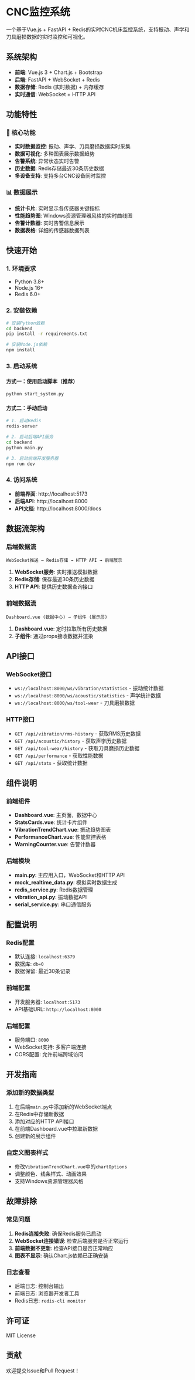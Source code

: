 # CNC监控系统

一个基于Vue.js + FastAPI + Redis的实时CNC机床监控系统，支持振动、声学和刀具磨损数据的实时监控和可视化。

## 系统架构

- **前端**: Vue.js 3 + Chart.js + Bootstrap
- **后端**: FastAPI + WebSocket + Redis
- **数据存储**: Redis (实时数据) + 内存缓存
- **实时通信**: WebSocket + HTTP API

## 功能特性

### 🎯 核心功能
- **实时数据监控**: 振动、声学、刀具磨损数据实时采集
- **数据可视化**: 多种图表展示数据趋势
- **告警系统**: 异常状态实时告警
- **历史数据**: Redis存储最近30条历史数据
- **多设备支持**: 支持多台CNC设备同时监控

### 📊 数据展示
- **统计卡片**: 实时显示各传感器关键指标
- **性能趋势图**: Windows资源管理器风格的实时曲线图
- **告警计数器**: 实时告警信息展示
- **数据表格**: 详细的传感器数据列表

## 快速开始

### 1. 环境要求

- Python 3.8+
- Node.js 16+
- Redis 6.0+

### 2. 安装依赖

```bash
# 安装Python依赖
cd backend
pip install -r requirements.txt

# 安装Node.js依赖
npm install
```

### 3. 启动系统

#### 方式一：使用启动脚本（推荐）
```bash
python start_system.py
```

#### 方式二：手动启动
```bash
# 1. 启动Redis
redis-server

# 2. 启动后端API服务
cd backend
python main.py

# 3. 启动前端开发服务器
npm run dev
```

### 4. 访问系统

- **前端界面**: http://localhost:5173
- **后端API**: http://localhost:8000
- **API文档**: http://localhost:8000/docs

## 数据流架构

### 后端数据流
```
WebSocket推送 → Redis存储 → HTTP API → 前端展示
```

1. **WebSocket服务**: 实时推送模拟数据
2. **Redis存储**: 保存最近30条历史数据
3. **HTTP API**: 提供历史数据查询接口

### 前端数据流
```
Dashboard.vue (数据中心) → 子组件 (展示层)
```

1. **Dashboard.vue**: 定时拉取所有历史数据
2. **子组件**: 通过props接收数据并渲染

## API接口

### WebSocket接口
- `ws://localhost:8000/ws/vibration/statistics` - 振动统计数据
- `ws://localhost:8000/ws/acoustic/statistics` - 声学统计数据
- `ws://localhost:8000/ws/tool-wear` - 刀具磨损数据

### HTTP接口
- `GET /api/vibration/rms-history` - 获取RMS历史数据
- `GET /api/acoustic/history` - 获取声学历史数据
- `GET /api/tool-wear/history` - 获取刀具磨损历史数据
- `GET /api/performance` - 获取性能数据
- `GET /api/stats` - 获取统计数据

## 组件说明

### 前端组件
- **Dashboard.vue**: 主页面，数据中心
- **StatsCards.vue**: 统计卡片组件
- **VibrationTrendChart.vue**: 振动趋势图表
- **PerformanceChart.vue**: 性能监控表格
- **WarningCounter.vue**: 告警计数器

### 后端模块
- **main.py**: 主应用入口，WebSocket和HTTP API
- **mock_realtime_data.py**: 模拟实时数据生成
- **redis_service.py**: Redis数据管理
- **vibration_api.py**: 振动数据API
- **serial_service.py**: 串口通信服务

## 配置说明

### Redis配置
- 默认连接: `localhost:6379`
- 数据库: `db=0`
- 数据保留: 最近30条记录

### 前端配置
- 开发服务器: `localhost:5173`
- API基础URL: `http://localhost:8000`

### 后端配置
- 服务端口: `8000`
- WebSocket支持: 多客户端连接
- CORS配置: 允许前端跨域访问

## 开发指南

### 添加新的数据类型
1. 在后端`main.py`中添加新的WebSocket端点
2. 在Redis中存储新数据
3. 添加对应的HTTP API接口
4. 在前端Dashboard.vue中拉取新数据
5. 创建新的展示组件

### 自定义图表样式
- 修改`VibrationTrendChart.vue`中的`chartOptions`
- 调整颜色、线条样式、动画效果
- 支持Windows资源管理器风格

## 故障排除

### 常见问题
1. **Redis连接失败**: 确保Redis服务已启动
2. **WebSocket连接错误**: 检查后端服务是否正常运行
3. **前端数据不更新**: 检查API接口是否正常响应
4. **图表不显示**: 确认Chart.js依赖已正确安装

### 日志查看
- 后端日志: 控制台输出
- 前端日志: 浏览器开发者工具
- Redis日志: `redis-cli monitor`

## 许可证

MIT License

## 贡献

欢迎提交Issue和Pull Request！
